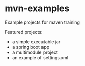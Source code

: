 # mvn-examples
Example projects for maven training

Featured projects: 
- a simple executable jar
- a spring boot app
- a multimodule project
- an example of settings.xml
